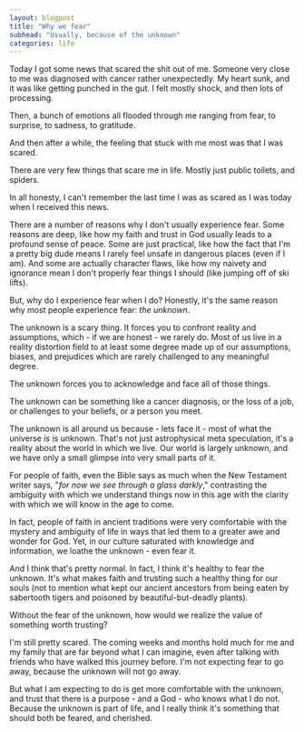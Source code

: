 ```yaml
---
layout: blogpost
title: "Why we fear"
subhead: "Usually, because of the unknown"
categories: life
---
```


Today I got some news that scared the shit out of me. Someone very close to me was diagnosed with cancer rather unexpectedly. My heart sunk, and it was like getting punched in the gut. I felt mostly shock, and then lots of processing. 

Then, a bunch of emotions all flooded through me ranging from fear, to surprise, to sadness, to gratitude. 

And then after a while, the feeling that stuck with me most was that I was scared.

There are very few things that scare me in life. Mostly just public toilets, and spiders. 

In all honesty, I can't remember the last time I was as scared as I was today when I received this news.

There are a number of reasons why I don't usually experience fear. Some reasons are deep, like how my faith and trust in God usually leads to a profound sense of peace. Some are just practical, like how the fact that I'm a pretty big dude means I rarely feel unsafe in dangerous places (even if I am). And some are actually character flaws, like how my naivety and ignorance mean I don't properly fear things I should (like jumping off of ski lifts).

But, why do I experience fear when I do? Honestly, it's the same reason why most people experience fear: *the unknown*.

The unknown is a scary thing. It forces you to confront reality and assumptions, which - if we are honest - we rarely do. Most of us live in a reality distortion field to at least some degree made up of our assumptions, biases, and prejudices which are rarely challenged to any meaningful degree.

The unknown forces you to acknowledge and face all of those things.

The unknown can be something like a cancer diagnosis, or the loss of a job, or challenges to your beliefs, or a person you meet. 

The unknown is all around us because - lets face it - most of what the universe *is* is unknown. That's not just astrophysical meta speculation, it's a reality about the world in which we live. Our world is largely unknown, and we have only a small glimpse into very small parts of it.

For people of faith, even the Bible says as much when the New Testament writer says, "*for now we see through a glass darkly*," contrasting the ambiguity with which we understand things now in this age with the clarity with which we will know in the age to come.

In fact, people of faith in ancient traditions were very comfortable with the mystery and ambiguity of life in ways that led them to a greater awe and wonder for God. Yet, in our culture saturated with knowledge and information, we loathe the unknown - even fear it.

And I think that's pretty normal. In fact, I think it's healthy to fear the unknown. It's what makes faith and trusting such a healthy thing for our souls (not to mention what kept our ancient ancestors from being eaten by sabertooth tigers and poisoned by beautiful-but-deadly plants). 

Without the fear of the unknown, how would we realize the value of something worth trusting?

I'm still pretty scared. The coming weeks and months hold much for me and my family that are far beyond what I can imagine, even after talking with friends who have walked this journey before. I'm not expecting fear to go away, because the unknown will not go away. 

But what I am expecting to do is get more comfortable with the unknown, and trust that there is a purpose - and a God - who knows what I do not. Because the unknown is part of life, and I really think it's something that should both be feared, and cherished.



